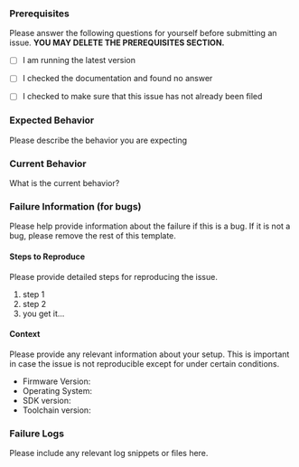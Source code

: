 ### Prerequisites

Please answer the following questions for yourself before submitting an issue. **YOU MAY DELETE THE PREREQUISITES SECTION.**

- [ ] I am running the latest version
- [ ] I checked the documentation and found no answer
- [ ] I checked to make sure that this issue has not already been filed


### Expected Behavior

Please describe the behavior you are expecting

### Current Behavior

What is the current behavior?

### Failure Information (for bugs)

Please help provide information about the failure if this is a bug. If it is not a bug, please remove the rest of this template.

#### Steps to Reproduce

Please provide detailed steps for reproducing the issue.

1. step 1
2. step 2
3. you get it...

#### Context

Please provide any relevant information about your setup. This is important in case the issue is not reproducible except for under certain conditions.

* Firmware Version:
* Operating System:
* SDK version:
* Toolchain version:

### Failure Logs

Please include any relevant log snippets or files here.

